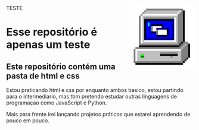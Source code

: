 <!DOCTYPE html>
<html>
<head
<title> TESTE
<img align = "right" alt = "GIF" src = "https://github.com/deut-erium/deut-erium/blob/master/assets/computer.gif?raw=1" width = "175vw" />
</head>
<body>
<h1>Esse repositório é apenas um teste</h1>
 <h2> Este repositório contém uma pasta de html e css</h2>
<p>Estou praticando html e css por enquanto ambos basico, estou partindo para o intermediario, mas tbm pretendo estudar outras linguagens de programaçao como JavaScript e Python.</p>
<p>Mais para frente irei lançando projetos práticos que estarei aprendendo de pouco em pouco.</p>
